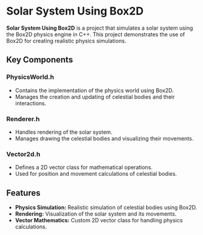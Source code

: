 # Solar System Using Box2D

**Solar System Using Box2D** is a project that simulates a solar system using the Box2D physics engine in C++. This project demonstrates the use of Box2D for creating realistic physics simulations.

## Key Components

### PhysicsWorld.h
- Contains the implementation of the physics world using Box2D.
- Manages the creation and updating of celestial bodies and their interactions.

### Renderer.h
- Handles rendering of the solar system.
- Manages drawing the celestial bodies and visualizing their movements.

### Vector2d.h
- Defines a 2D vector class for mathematical operations.
- Used for position and movement calculations of celestial bodies.

## Features

- **Physics Simulation:** Realistic simulation of celestial bodies using Box2D.
- **Rendering:** Visualization of the solar system and its movements.
- **Vector Mathematics:** Custom 2D vector class for handling physics calculations.
